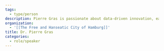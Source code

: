 ```yaml
---
tags:
  - type/person
description: Pierre Gras is passionate about data-driven innovation, easy access to information and advanced analytics. He heads the Urban Data Hub at the Agency for Geoinformation and Surveying of the Free and Hanseatic City of Hamburg. He and his colleagues work and advise in the areas of urban data management, data activation, standardization, data science and advanced analytics. The department supports a wide range of innovation and digitalization projects within the city and on a national and international level.
organization:
  - '[[The Free and Hanseatic City of Hamburg]]'
title: Dr. Pierre Gras
categories:
  - role/speaker
---
```

